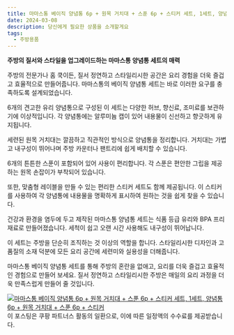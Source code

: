 ```yaml
---
title: 마마스통 베이직 양념통 6p + 원목 거치대 + 스푼 6p + 스티커 세트, 1세트, 양념통 6p + 원목 거치대 + 스푼 6p + 스티커 구매 하기
date: 2024-03-08
description: 당신에게 필요한 상품을 소개할게요
tags:
  - 주방용품
---
```

**주방의 질서와 스타일을 업그레이드하는 마마스통 양념통 세트의 매력**

주방의 전문가나 홈 쿡이든, 질서 정연하고 스타일리시한 공간은 요리 경험을 더욱 즐겁고 효율적으로 만들어줍니다. 마마스통의 베이직 양념통 세트는 바로 이러한 요구를 충족하도록 설계되었습니다.

6개의 견고한 유리 양념통으로 구성된 이 세트는 다양한 허브, 향신료, 조미료를 보관하기에 이상적입니다. 각 양념통에는 알루미늄 캡이 있어 내용물이 신선하고 향긋하게 유지됩니다.

세련된 원목 거치대는 깔끔하고 직관적인 방식으로 양념통을 정리합니다. 거치대는 가볍고 내구성이 뛰어나며 주방 카운터나 팬트리에 쉽게 배치할 수 있습니다.

6개의 튼튼한 스푼이 포함되어 있어 사용이 편리합니다. 각 스푼은 편안한 그립을 제공하는 원목 손잡이가 부착되어 있습니다.

또한, 맞춤형 레이블을 만들 수 있는 편리한 스티커 세트도 함께 제공됩니다. 이 스티커를 사용하여 각 양념통에 내용물을 명확하게 표시하여 원하는 것을 쉽게 찾을 수 있습니다.

건강과 환경을 염두에 두고 제작된 마마스통 양념통 세트는 식품 등급 유리와 BPA 프리 재료로 만들어졌습니다. 세척이 쉽고 오랜 시간 사용해도 내구성이 뛰어납니다.

이 세트는 주방을 단순히 조직하는 것 이상의 역할을 합니다. 스타일리시한 디자인과 고품질의 소재 덕분에 모든 요리 공간에 세련미와 실용성을 더해줍니다.

마마스통 베이직 양념통 세트를 통해 주방의 혼란을 없애고, 요리를 더욱 즐겁고 효율적인 경험으로 만들어 보세요. 질서 정연하고 스타일리시한 주방은 매일의 요리 과정을 더욱 만족스럽게 만들어 줄 것입니다.


[![마마스통 베이직 양념통 6p + 원목 거치대 + 스푼 6p + 스티커 세트, 1세트, 양념통 6p + 원목 거치대 + 스푼 6p + 스티커](https://i.imgur.com/81F7uro.png#center)](https://link.coupang.com/re/AFFSDP?lptag=AF5033054&pageKey=7578327101&itemId=20002091344&vendorItemId=87099181595&traceid=V0-153-5a36ab85dcd27649&clickBeacon=YwSgwVtsVxcmJa7VY3Oz_2AxpvVJ7pGwCbe7aL4SbTH9X6Qf3kTAQ_Q61iGmntDkmT7oVxKHWfXsyXR4ddbWsOal590g50DFUrPQ8z4_lOWjlgkwHpMcBDtYYjmh7GspHThbAf8fEzSxNzdmfpRlPYb2fvV37EisXKbyw195DUnYsEoDBK-V4xA6vy494SMhxnLkgUIcf4F0PlnnOG5UPyB9QKq4h6nUmEMQ-UisfS9nPrI5nYXL-fV4S2WQsjdKTtVmWNRCm1zZ7TLYGdVmhOPDzGyrsSrnoK3hZqok594hdsgmiQlFkfLhNAwTm2cbKBlGAUs3ZIvQcLkmMxaNEH91lp0ybXmECY3EGsyZGrjq3PeL_cudmXg8OrXUVvdxguH_c3DF2ygCF13_hWtvCQFHtb8AxPX6FV5OTOkVaOM6Cor-5fvT4xfh9jNaLgIaZkYNC7wfGXNpOhfyo35u1i8gs8Ya2DpTM7Qe0yzl_c8kxOpYOpmiomL3sPOqIs6_A26e1lhH8oKW6DnCq4kVpuwv646JWoBHUrDNNMBrD2zYOXd_-1yYPv2Oap874ySm-mrvUkE-1FQP0MCb2TZ7YumTOxLeOx802hCoxCFAAS5ZB3iVxVSOSvbdTxUOT4-SP9svvQATaqm8EtsRaW9xyd78Rl5Hlay3aRqad3SYCuwu0wZHm9BGR2lYlRCV7twNtDm1arQ8kzKvGbVJGnzEOJwzYxsDGbepn2lP41LfUkke-mlweN44YJskP86RAfZXOYAt40lPnxUbGlIJ3fGExkoyB8coZQAJZsEF_FRtkTDdrNkXAANvFgiesLYk8B3LXu1k__myXT8p2afTLgvsnwAAf4P_BsdS4U5TXlFVEM3L-Bt_5qVLdS0kjucg3K8B1nfB4ElCkhFvVNt8rsiNe_gSuJROr96uoR5ICBTu-zzudwWKzzpLD4-LqPp-ySfIZCOiwV2Ofg-pdvgynIOs0a5K8quLU3iW4uSKdlRyVIBvS4BY_SNtnzU5_ld8vT6Uem55DY177g%3D%3D&requestid=20240308180125250051888724&token=31850C%7CMIXED)
이 포스팅은 쿠팡 파트너스 활동의 일환으로, 이에 따른 일정액의 수수료를 제공받습니다.


